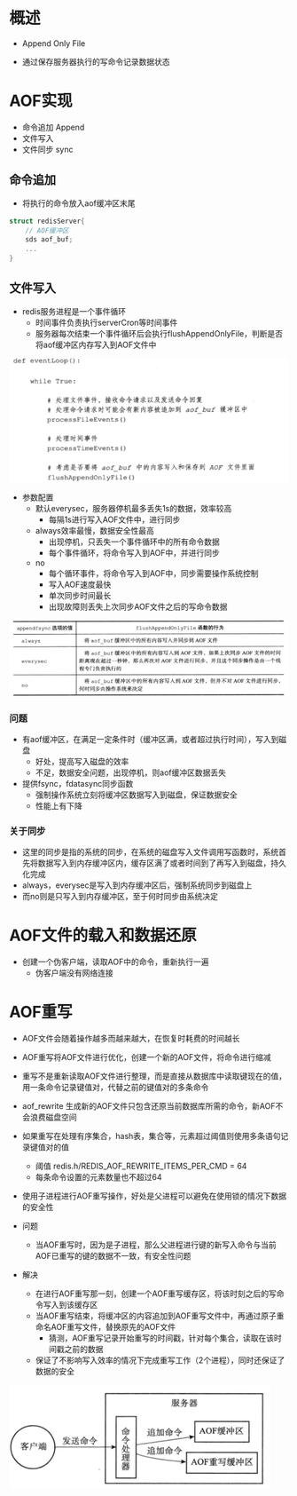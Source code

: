 # 概述

- Append Only File

- 通过保存服务器执行的写命令记录数据状态



# AOF实现

- 命令追加 Append
- 文件写入
- 文件同步 sync



## 命令追加

- 将执行的命令放入aof缓冲区末尾

```c
struct redisServer{
    // AOF缓冲区
    sds aof_buf;
    ...
}
```



## 文件写入

- redis服务进程是一个事件循环
  - 时间事件负责执行serverCron等时间事件
  - 服务器每次结束一个事件循环后会执行flushAppendOnlyFile，判断是否将aof缓冲区内存写入到AOF文件中

![image-20200101104838400](img/55.png)

- 参数配置
  - 默认everysec，服务器停机最多丢失1s的数据，效率较高
    - 每隔1s进行写入AOF文件中，进行同步
  - always效率最慢，数据安全性最高
    - 出现停机，只丢失一个事件循环中的所有命令数据
    - 每个事件循环，将命令写入到AOF中，并进行同步
  - no
    - 每个循环事件，将命令写入到AOF中，同步需要操作系统控制
    - 写入AOF速度最快
    - 单次同步时间最长
    - 出现故障则丢失上次同步AOF文件之后的写命令数据
  
  

![1](img/56.png)



### 问题

- 有aof缓冲区，在满足一定条件时（缓冲区满，或者超过执行时间），写入到磁盘
  - 好处，提高写入磁盘的效率
  - 不足，数据安全问题，出现停机，则aof缓冲区数据丢失
- 提供fsync，fdatasync同步函数
  - 强制操作系统立刻将缓冲区数据写入到磁盘，保证数据安全
  - 性能上有下降



### 关于同步

- 这里的同步是指的系统的同步，在系统的磁盘写入文件调用写函数时，系统首先将数据写入到内存缓冲区内，缓存区满了或者时间到了再写入到磁盘，持久化完成
- always，everysec是写入到内存缓冲区后，强制系统同步到磁盘上
- 而no则是只写入到内存缓冲区，至于何时同步由系统决定





# AOF文件的载入和数据还原

- 创建一个伪客户端，读取AOF中的命令，重新执行一遍
  - 伪客户端没有网络连接



# AOF重写

- AOF文件会随着操作越多而越来越大，在恢复时耗费的时间越长
- AOF重写将AOF文件进行优化，创建一个新的AOF文件，将命令进行缩减
- 重写不是重新读取AOF文件进行整理，而是直接从数据库中读取键现在的值，用一条命令记录键值对，代替之前的键值对的多条命令

- aof_rewrite 生成新的AOF文件只包含还原当前数据库所需的命令，新AOF不会浪费磁盘空间
- 如果重写在处理有序集合，hash表，集合等，元素超过阈值则使用多条语句记录键值对的值
  - 阈值 redis.h/REDIS_AOF_REWRITE_ITEMS_PER_CMD = 64
  - 每条命令设置的元素数量也不超过64

- 使用子进程进行AOF重写操作，好处是父进程可以避免在使用锁的情况下数据的安全性
- 问题
  - 当AOF重写时，因为是子进程，那么父进程进行键的新写入命令与当前AOF已重写的键的数据不一致，有安全性问题
- 解决
  - 在进行AOF重写那一刻，创建一个AOF重写缓存区，将该时刻之后的写命令写入到该缓存区
  - 当AOF重写结束，将缓冲区的内容追加到AOF重写文件中，再通过原子重命名AOF重写文件，替换原先的AOF文件
    - 猜测，AOF重写记录开始重写的时间戳，针对每个集合，读取在该时间戳之前的数据
  - 保证了不影响写入效率的情况下完成重写工作（2个进程），同时还保证了数据的安全

![1](img/57.png)